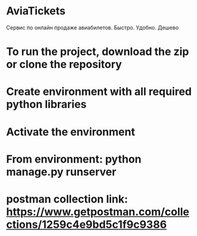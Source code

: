 # AviaTickets
Сервис по онлайн продаже авиабилетов. 
Быстро. Удобно. Дешево

# To run the project, download the zip or clone the repository
# Create environment with all required python libraries
# Activate the environment
# From environment: python manage.py runserver

# postman collection link: https://www.getpostman.com/collections/1259c4e9bd5c1f9c9386
